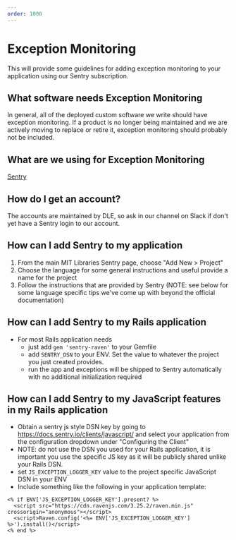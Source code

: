 ```yaml
---
order: 1000
---
```

# Exception Monitoring

This will provide some guidelines for adding exception monitoring to your application using our Sentry subscription.

## What software needs Exception Monitoring

In general, all of the deployed custom software we write should have exception monitoring. If a product is no longer being maintained and we are actively moving to replace or retire it, exception monitoring should probably not be included.

## What are we using for Exception Monitoring

[Sentry](https://sentry.io/mit-libraries/)

## How do I get an account?

The accounts are maintained by DLE, so ask in our channel on Slack if don't yet have a Sentry login to our account.

## How can I add Sentry to my application

1. From the main MIT Libraries Sentry page, choose "Add New > Project"
1. Choose the language for some general instructions and useful provide a name for the project
1. Follow the instructions that are provided by Sentry (NOTE: see below for some language specific tips we've come up with beyond the official documentation)

## How can I add Sentry to my Rails application
- For most Rails application needs
  - just add `gem 'sentry-raven'` to your Gemfile
  - add `SENTRY_DSN` to your ENV. Set the value to whatever the project you just created provides.
  - run the app and exceptions will be shipped to Sentry automatically with no additional initialization required

## How can I add Sentry to my JavaScript features in my Rails application
- Obtain a sentry js style DSN key by going to https://docs.sentry.io/clients/javascript/ and select your application from the configuration dropdown under "Configuring the Client"
- NOTE: do not use the DSN you used for your Rails application, it is important you use the specific JS key as it will be publicly shared unlike your Rails DSN.
- set `JS_EXCEPTION_LOGGER_KEY` value to the project specific JavaScript DSN in your ENV
- Include something like the following in your application template:
```
<% if ENV['JS_EXCEPTION_LOGGER_KEY'].present? %>
  <script src="https://cdn.ravenjs.com/3.25.2/raven.min.js" crossorigin="anonymous"></script>
  <script>Raven.config('<%= ENV['JS_EXCEPTION_LOGGER_KEY'] %>').install()</script>
<% end %>
```
